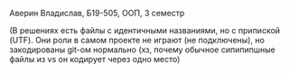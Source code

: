 Аверин Владислав, Б19-505, ООП, 3 семестр

(В решениях есть файлы с идентичными названиями, но с припиской (UTF). Они роли в самом проекте не играют (не подключены), но закодированы git-ом нормально (хз, почему обычное сипипипшные файлы из vs он кодирует через одно место)